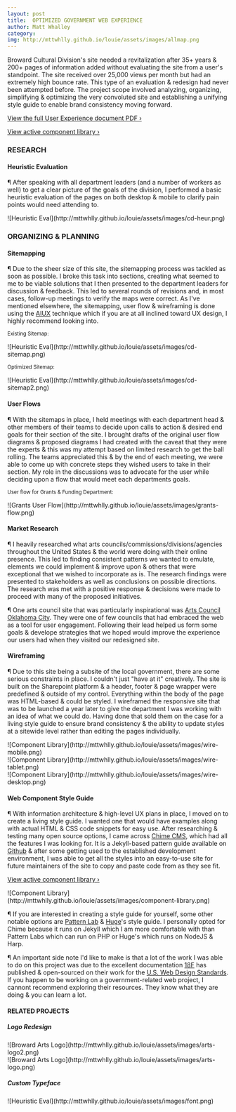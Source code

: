 ```yaml
---
layout: post
title:  OPTIMIZED GOVERNMENT WEB EXPERIENCE
author: Matt Whalley
category: 
img: http://mttwhlly.github.io/louie/assets/images/allmap.png
---
```


<span class="intro__p" markdown="1">Broward Cultural Division's site needed a revitalization after 35+ years & 200+ pages of information added without evaluating the site from a user's standpoint. The site received over 25,000 views per month but had an extremely high bounce rate. This type of an evaluation & redesign had never been attempted before. The project scope involved analyzing, organizing, simplifying & optimizing the very convoluted site and establishing a unifying style guide to enable brand consistency moving forward.</span>

[View the full User Experience document PDF ›](http://mttwhlly.github.io/louie/assets/docs/cdux.pdf)

[View active component library ›](http://broward-arts-component-library.s3-website-us-east-1.amazonaws.com/)

### RESEARCH

#### Heuristic Evaluation   

¶ After speaking with all department leaders (and a number of workers as well) to get a clear picture of the goals of the division, I performed a basic heuristic evaluation of the pages on both desktop & mobile to clarify pain points would need attending to.

<div class="column green" markdown="1">
![Heuristic Eval](http://mttwhlly.github.io/louie/assets/images/cd-heur.png)
</div>

### ORGANIZING & PLANNING   

#### Sitemapping

¶ Due to the sheer size of this site, the sitemapping process was tackled as soon as possible. I broke this task into sections, creating what seemed to me to be viable solutions that I then presented to the department leaders for discussion & feedback. This led to several rounds of revisions and, in most cases, follow-up meetings to verify the maps were correct. As I've mentioned elsewhere, the sitemapping, user flow & wireframing is done using the [AIUX](https://rwd.aiux.co/) technique which if you are at all inclined toward UX design, I highly recommend looking into.

<small>Existing Sitemap:</small>
<div class="column green" markdown="1">
![Heuristic Eval](http://mttwhlly.github.io/louie/assets/images/cd-sitemap.png)
</div>

<!--
<div class="column green" markdown="1">
![Heuristic Eval](http://mttwhlly.github.io/louie/assets/images/oldsite1.png)
</div>
<div class="column green" markdown="1">
![Heuristic Eval](http://mttwhlly.github.io/louie/assets/images/oldsite2.png)
</div>
<div class="column green" markdown="1">
![Heuristic Eval](http://mttwhlly.github.io/louie/assets/images/oldsite3.png)
</div>
<div class="column green" markdown="1">
![Heuristic Eval](http://mttwhlly.github.io/louie/assets/images/oldsite4.png)
</div>
<div class="column green" markdown="1">
![Heuristic Eval](http://mttwhlly.github.io/louie/assets/images/oldsite5.png)
</div>
<div class="column green" markdown="1">
![Heuristic Eval](http://mttwhlly.github.io/louie/assets/images/oldsite6.png)
</div>
<div class="column green" markdown="1">
![Heuristic Eval](http://mttwhlly.github.io/louie/assets/images/oldsite7.png)
</div>
<div class="column green" markdown="1">
![Heuristic Eval](http://mttwhlly.github.io/louie/assets/images/oldsite8.png)
</div>
-->

<small>Optimized Sitemap:</small>
<div class="column green" markdown="1">
![Heuristic Eval](http://mttwhlly.github.io/louie/assets/images/cd-sitemap2.png)
</div>
<!--
<div class="column green" markdown="1">
![Revised Sitemap](http://mttwhlly.github.io/louie/assets/images/newsite1.png)
</div>
<div class="column green" markdown="1">
![Revised Sitemap](http://mttwhlly.github.io/louie/assets/images/newsite2.png)
</div>
<div class="column green" markdown="1">
![Revised Sitemap](http://mttwhlly.github.io/louie/assets/images/newsite3.png)
</div>
<div class="column green" markdown="1">
![Revised Sitemap](http://mttwhlly.github.io/louie/assets/images/newsite4.png)
</div>
<div class="column green" markdown="1">
![Revised Sitemap](http://mttwhlly.github.io/louie/assets/images/newsite5.png)
</div>
<div class="column green" markdown="1">
![Revised Sitemap](http://mttwhlly.github.io/louie/assets/images/newsite6.png)
</div>
<div class="column green" markdown="1">
![Revised Sitemap](http://mttwhlly.github.io/louie/assets/images/newsite7.png)
</div>
<div class="column green" markdown="1">
![Revised Sitemap](http://mttwhlly.github.io/louie/assets/images/newsite8.png)
</div>
-->

#### User Flows     

¶ With the sitemaps in place, I held meetings with each department head & other members of their teams to decide upon calls to action & desired end goals for their section of the site. I brought drafts of the original user flow diagrams & proposed diagrams I had created with the caveat that they were the experts & this was my attempt based on limited research to get the ball rolling. The teams appreciated this & by the end of each meeting, we were able to come up with concrete steps they wished users to take in their section. My role in the discussions was to advocate for the user while deciding upon a flow that would meet each departments goals. 

<small>User flow for Grants & Funding Department:</small>

<div class="column green" markdown="1">
![Grants User Flow](http://mttwhlly.github.io/louie/assets/images/grants-flow.png)
</div>

#### Market Research

¶ I heavily researched what arts councils/commissions/divisions/agencies throughout the United States & the world were doing with their online presence. This led to finding consistent patterns we wanted to emulate, elements we could implement & improve upon & others that were exceptional that we wished to incorporate as is. The research findings were presented to stakeholders as well as conclusions on possible directions. The research was met with a positive response & decisions were made to proceed with many of the proposed initiatives.

¶ One arts council site that was particularly inspirational was [Arts Council Oklahoma City](https://www.artscouncilokc.com/). They were one of few councils that had embraced the web as a tool for user engagement. Following their lead helped us form some goals & develope strategies that we hoped would improve the experience our users had when they visited our redesigned site.

#### Wireframing

¶ Due to this site being a subsite of the local government, there are some serious constraints in place. I couldn't just "have at it" creatively. The site is built on the Sharepoint platform & a header, footer & page wrapper were predefined & outside of my control. Everything within the body of the page was HTML-based & could be styled. I wireframed the responsive site that was to be launched a year later to give the department I was working with an idea of what we could do. Having done that sold them on the case for a living style guide to ensure brand consistency & the ability to update styles at a sitewide level rather than editing the pages individually.

<div class="column green" markdown="1">
![Component Library](http://mttwhlly.github.io/louie/assets/images/wire-mobile.png)
</div>
<div class="column green" markdown="1">
![Component Library](http://mttwhlly.github.io/louie/assets/images/wire-tablet.png)
</div>
<div class="column green" markdown="1">
![Component Library](http://mttwhlly.github.io/louie/assets/images/wire-desktop.png)
</div>

#### Web Component Style Guide 

¶ With information architecture & high-level UX plans in place, I moved on to create a living style guide. I wanted one that would have examples along with actual HTML & CSS code snippets for easy use. After researching & testing many open source options, I came across [Chime CMS](https://github.com/codeforamerica/chime), which had all the features I was looking for. It is a Jekyll-based pattern guide available on [Github]() & after some getting used to the established development environment, I was able to get all the styles into an easy-to-use site for future maintainers of the site to copy and paste code from as they see fit.

[View active component library ›](http://broward-arts-component-library.s3-website-us-east-1.amazonaws.com/)

<div class="column green" markdown="1">
![Component Library](http://mttwhlly.github.io/louie/assets/images/component-library.png)
</div>

¶ If you are interested in creating a style guide for yourself, some other notable options are [Pattern Lab](http://patternlab.io) & [Huge](https://hugeinc.github.io/styleguide/)'s style guide. I personally opted for Chime because it runs on Jekyll which I am more comfortable with than Pattern Labs which can run on PHP or Huge's which runs on NodeJS & Harp. 

¶ An important side note I'd like to make is that a lot of the work I was able to do on this project was due to the excellent documentation [18F](https://18f.gsa.gov/) has published & open-sourced on their work for the [U.S. Web Design Standards](https://18f.gsa.gov/2015/09/28/web-design-standards/). If you happen to be working on a government-related web project, I cannont recommend exploring their resources. They know what they are doing & you can learn a lot.

#### RELATED PROJECTS

##### Logo Redesign

<div class="column green" markdown="1">
![Broward Arts Logo](http://mttwhlly.github.io/louie/assets/images/arts-logo2.png)
</div>
<div class="column green" markdown="1">
![Broward Arts Logo](http://mttwhlly.github.io/louie/assets/images/arts-logo.png)
</div>

##### Custom Typeface

<div class="column green" markdown="1">
![Heuristic Eval](http://mttwhlly.github.io/louie/assets/images/font.png)
</div>
